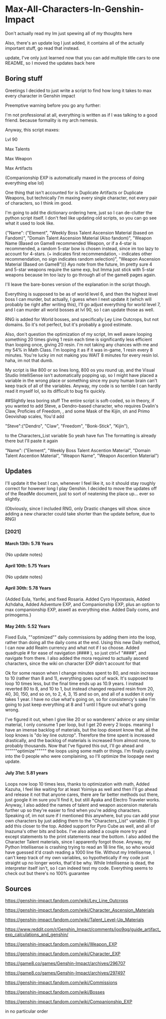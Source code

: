 # Max-All-Characters-In-Genshin-Impact

Don't actually read my Im just spewing all of my thoughts here

Also, there's an update log I just added, it contains all of the actually important stuff, go read that instead.

update, I've only just learned now that you can add multiple title cars to one README, so I moved the updates back here

## Boring stuff
Greetings I decided to just write a script to find how long it takes to max every character in Genshin impact

Preemptive warning before you go any further:

I'm not professional at all, everything is written as if I was talking to a good friend. because formality is my arch nemesis.

Anyway, this script maxes:

Lvl 90

Max Talents

Max Weapon

Max Artifacts

(Companionship EXP is automatically maxed in the process of doing everything else lol)

One thing that isn't accounted for is Duplicate Artifacts or Duplicate Weapons, but technically I'm maxing every single character, not every pair of characters, so I think im good.

I'm going to add the dictionary ordering here, just so I can de-clutter the python script itself. I don't feel like updating old scripts, so you can go see what it used to look like.

{"Name": ("Element", "Weekly Boss Talent Ascension Material (based on Fandom)", "Domain Talent Ascension Material (Also fandom)", "Weapon Name (Based on Game8 recommended Weapon, or if a 4-star is recommended, a random 5-star bow is chosen instead, since im too lazy to account for 4-stars. (+ indicates first recommendation, - indicates other recommendation, no sign indicates random selection)", "Weapon Ascension Material (Based on Game8"))}
Ayo note from the future, Im pretty sure 4 and 5-star weapons require the same exp, but Imma just stick with 5-star weapons because Im too lazy to go through all of the game8 pages again.


I'll leave the bare-bones version of the explanation in the script though.

Everything is supposed to be as of world level 6, and then the highest level boss I can murder, but actually, I guess when I next update it (which will probably be right after writing this), I'll go adjust everything for world level 7, and I can murder all world bosses at lvl 90, so I can update those as well.

RNG is added for World bosses, and specifically Ley Line Outcrops, but not domains.
So it's not perfect, but it's probably a good estimate.

Also, don't question the optimization of my script, Im well aware looping something 20 times giving 1 resin each time is significantly less efficient than looping once, giving 20 resin. I'm not taking any chances with me and my 54% in Math Class. I'm looping it as if it was in-game, 1 resin every 8 minutes.
You're lucky im not making you WAIT 8 minutes for every resin lol.
haha, im not that dumb.

My script is like 800 or so lines long, 800 os you round up, and the Visual Studio IntelliSense isn't automatically popping up, so I might have placed a variable in the wrong place or something since my puny human brain can't keep track of all of the variables. Anyway, my code is so terrible I can hardly read it myself lol, so its difficult to bug fix quickly.

##Slightly less boring stuff
The entire script is soft-coded, so in theory, if you wanted to add Steve, a Dendro-based <weapon-type doesnt matter> character, who requires Dvalin's Claw, Proficies of Freedom, <weapon name doesnt matter>, and some Mask of the Kijin, oh and Primo Geovishap scales, You'd add
   
   "Steve":("Dendro", "Claw", "Freedom", "Bonk-Stick", "Kijin"),

to the Characters_List variable
So yeah have fun
The formatting is already there but I'll paste it again

   "Name": ("Element", "Weekly Boss Talent Ascention Material", "Domain Talent Ascention Material", "Weapon Name", "Weapon Ascention Material")

## Updates
I'll update it the best I can, whenever I feel like it, so it should stay roughly correct for however long I play Genshin.
I decided to move the updates off of the ReadMe document, just to sort of neatening the place up... ever so slightly.

(Obviously, since I included RNG, only Drastic changes will show. since adding a new character could take shorter than the update before, due to RNG)

### [2021]
#### March 13th: 5.78 Years
{No update notes} 

#### April 10th: 5.75 Years
{No update notes} 


#### April 30th: 5.78 Years
{Added Eula, Yanfei, and fixed Rosaria. Added Cyro Hypostasis, Added Azhdaha, Added Adventure EXP, and Companionship EXP, plus an option to max companionship EXP, aswell as everything else. Added Daily coms, and primogems.} 

#### May 24th: 5.52 Years
Fixed Eula, ""optimized"" daily commissions by adding them into the loop, rather than doing all the daily coms at the end. Using this new Daily method, I can now add Realm currency and what not if I so choose. Added quadruple # for ease of navigation (#### ), so just ctrl+f "####", and navigate from there. I also added the mora required to actually ascend characters, since the wiki on character EXP didn't account for that 

Ok for some reason when I change minutes spent to 80, and resin increase to 10 (rather than 8 and 1), everything goes out of wack. It's supposed to loop 10 times less, but the final time ends up as 10.9 years. I instead reverted 80 to 8, and 10 to 1, but instead changed required resin from 20, 40, 30, 150, and so on, to 2, 4, 3, 15 and so on, and all of a sudden it only takes 1 year. I have no clue what's going on, so for consistency's sake I'm going to just keep everything at 8 and 1 until I figure out what's going wrong.

I've figured it out, when I give like 20 or so wanderers' advice or any similar material, I only consume 1 per loop, but I get 20 every 2 loops. meaning I have an imense backlog of materials, but the loop doesnt know that. all the loop knows is "do ley line outcrop". Therefore the time spent is increased drastically, and the backlog of materials is increased from almost none, to probably thousands. Now that I've figured this out, I'll go ahead and """"""optimize"""""" the loops using some math or things. I'm finally caving into the 0 people who were complaining, so I'll optimize the loopage next update.

#### July 31st: 5.81 years
Loops now loop 10 times less, thanks to optimization with math, Added Kazuha, I feel like waiting for at least Yoimiya as well and then I'll go ahead and release it
not that anyone cares, there are far better methods out there, just google it im sure you'll find it, but still
Ayaka and Electro Traveler works. Anyway, I also added the names of talent and weapon ascension materials further up so they're easier to find when you're adding characters. 
Speaking of, im not sure if I mentioned this anywhere, but you can add your own characters by just adding them to the "Characters_List" variable. I'll go add this closer to the top.
Added support for Pyro Cube as well, and all of Inazuma's other bits and bobs.
I've also added a couple more try and except statements to the print statements near the bottom. I also added the Character Talent materials, since I apparently forgot those. 
Anyway, my Python Intellisense is crashing trying to read an 18 line file, so who would have guessed it'd crash reading a 1000 line file. Without my Intellisense, I can't keep track of my own variables, so hypothetically if my code just straight up no longer works, that'd be why. While Intellisense is dead, the interpreter itself isn't, so I can indeed test my code. Everything seems to check out but there's no 100% guarantee 



## Sources
https://genshin-impact.fandom.com/wiki/Ley_Line_Outcrops

https://genshin-impact.fandom.com/wiki/Character_Ascension_Materials

https://genshin-impact.fandom.com/wiki/Talent_Level-Up_Materials

https://www.reddit.com/r/Genshin_Impact/comments/joo9qg/guide_artifact_exp_calculations_and_genshin/

https://genshin-impact.fandom.com/wiki/Weapon_EXP

https://genshin-impact.fandom.com/wiki/Character_EXP

https://game8.co/games/Genshin-Impact/archives/296707

https://game8.co/games/Genshin-Impact/archives/297497

https://genshin-impact.fandom.com/wiki/Commissions

https://genshin-impact.fandom.com/wiki/Bosses

https://genshin-impact.fandom.com/wiki/Companionship_EXP

in no particular order
